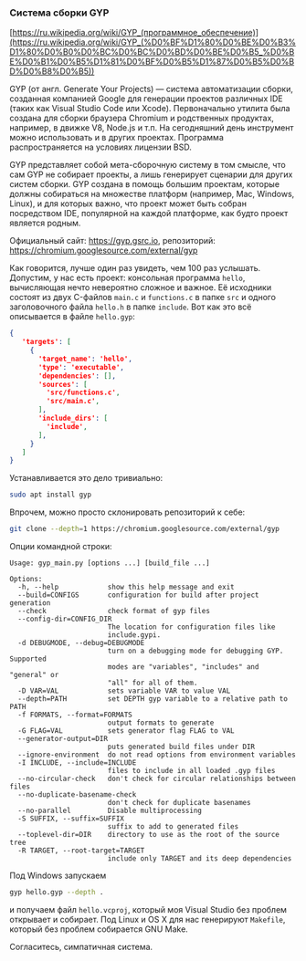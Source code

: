 ### Система сборки GYP

[https://ru.wikipedia.org/wiki/GYP_(программное_обеспечение)](https://ru.wikipedia.org/wiki/GYP_(%D0%BF%D1%80%D0%BE%D0%B3%D1%80%D0%B0%D0%BC%D0%BC%D0%BD%D0%BE%D0%B5_%D0%BE%D0%B1%D0%B5%D1%81%D0%BF%D0%B5%D1%87%D0%B5%D0%BD%D0%B8%D0%B5))

GYP (от англ. Generate Your Projects) — система автоматизации сборки, созданная компанией Google для генерации проектов различных IDE (таких как Visual Studio Code или Xcode). Первоначально утилита была создана для сборки браузера Chromium и родственных продуктах, например, в движке V8, Node.js и т.п. На сегодняшний день инструмент можно использовать и в других проектах. Программа распространяется на условиях лицензии BSD.

GYP представляет собой мета-сборочную систему в том смысле, что сам GYP не собирает проекты, а лишь генерирует сценарии для других систем сборки. GYP создана в помощь большим проектам, которые должны собираться на множестве платформ (например, Mac, Windows, Linux), и для которых важно, что проект может быть собран посредством IDE, популярной на каждой платформе, как будто проект является родным.

Официальный сайт: https://gyp.gsrc.io, репозиторий: https://chromium.googlesource.com/external/gyp

Как говорится, лучше один раз увидеть, чем 100 раз услышать. Допустим, у нас есть проект: консольная программа `hello`, вычисляющая нечто невероятно сложное и важное. Её исходники состоят из двух C-файлов `main.c` и `functions.c` в папке `src` и одного заголовочного файла `hello.h` в папке `include`. Вот как это всё описывается в файле `hello.gyp`:

```json
{
   'targets': [
     {
       'target_name': 'hello',
       'type': 'executable',
       'dependencies': [],
       'sources': [
         'src/functions.c',
         'src/main.c',
       ],
       'include_dirs': [
         'include',
       ],
     }
   ]
}
```

Устанавливается это дело тривиально:

```bash
sudo apt install gyp
```

Впрочем, можно просто склонировать репозиторий к себе:

```bash
git clone --depth=1 https://chromium.googlesource.com/external/gyp
```

Опции командной строки:

```
Usage: gyp_main.py [options ...] [build_file ...]

Options:
  -h, --help            show this help message and exit
  --build=CONFIGS       configuration for build after project generation
  --check               check format of gyp files
  --config-dir=CONFIG_DIR
                        The location for configuration files like
                        include.gypi.
  -d DEBUGMODE, --debug=DEBUGMODE
                        turn on a debugging mode for debugging GYP.  Supported
                        modes are "variables", "includes" and "general" or
                        "all" for all of them.
  -D VAR=VAL            sets variable VAR to value VAL
  --depth=PATH          set DEPTH gyp variable to a relative path to PATH
  -f FORMATS, --format=FORMATS
                        output formats to generate
  -G FLAG=VAL           sets generator flag FLAG to VAL
  --generator-output=DIR
                        puts generated build files under DIR
  --ignore-environment  do not read options from environment variables
  -I INCLUDE, --include=INCLUDE
                        files to include in all loaded .gyp files
  --no-circular-check   don't check for circular relationships between files
  --no-duplicate-basename-check
                        don't check for duplicate basenames
  --no-parallel         Disable multiprocessing
  -S SUFFIX, --suffix=SUFFIX
                        suffix to add to generated files
  --toplevel-dir=DIR    directory to use as the root of the source tree
  -R TARGET, --root-target=TARGET
                        include only TARGET and its deep dependencies
```

Под Windows запускаем

```bash
gyp hello.gyp --depth .
```

и получаем файл `hello.vcproj`, который моя Visual Studio без проблем открывает и собирает. Под Linux и OS X для нас генерируют `Makefile`, который без проблем собирается GNU Make.

Согласитесь, симпатичная система.
